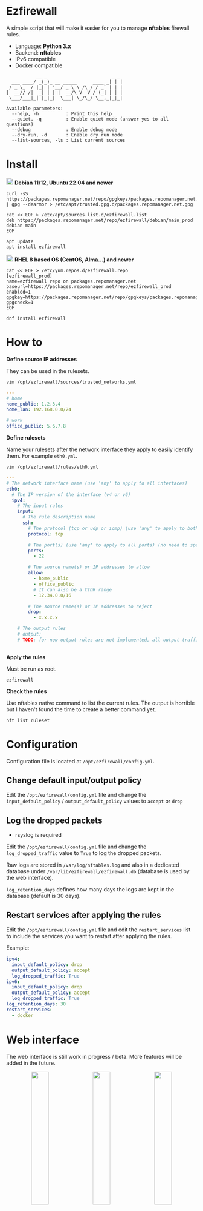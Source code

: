 Ezfirewall
==========

A simple script that will make it easier for you to manage **nftables** firewall rules.

- Language: **Python 3.x**
- Backend: **nftables**
- IPv6 compatible
- Docker compatible

```
           __ _                        _ _ 
  ___ ____/ _(_)_ __ _____      ____ _| | |
 / _ \_  / |_| | '__/ _ \ \ /\ / / _` | | |
|  __// /|  _| | | |  __/\ V  V / (_| | | |
 \___/___|_| |_|_|  \___| \_/\_/ \__,_|_|_|
                                           
Available parameters:
  --help, -h          : Print this help
  --quiet, -q         : Enable quiet mode (answer yes to all questions)
  --debug             : Enable debug mode
  --dry-run, -d       : Enable dry run mode
  --list-sources, -ls : List current sources
```

Install
=======

<img src="https://github.com/user-attachments/assets/6bf74c2c-c8bc-4ffd-9fa4-ba1d89de0b27" width="18" /> **Debian 11/12, Ubuntu 22.04 and newer**

```shell
curl -sS https://packages.repomanager.net/repo/gpgkeys/packages.repomanager.net.pub | gpg --dearmor > /etc/apt/trusted.gpg.d/packages.repomanager.net.gpg
```

```shell
cat << EOF > /etc/apt/sources.list.d/ezfirewall.list
deb https://packages.repomanager.net/repo/ezfirewall/debian/main_prod debian main
EOF
```

```shell
apt update
apt install ezfirewall
```

<img src="https://github.com/user-attachments/assets/f14deb0d-bf59-4147-844b-b8a2762f7f13" width="18" /> **RHEL 8 based OS (CentOS, Alma...) and newer**

```shell
cat << EOF > /etc/yum.repos.d/ezfirewall.repo
[ezfirewall_prod]
name=ezfirewall repo on packages.repomanager.net
baseurl=https://packages.repomanager.net/repo/ezfirewall_prod
enabled=1
gpgkey=https://packages.repomanager.net/repo/gpgkeys/packages.repomanager.net.pub
gpgcheck=1
EOF
```

```shell
dnf install ezfirewall
```

How to
======

**Define source IP addresses**

They can be used in the rulesets.

```shell
vim /opt/ezfirewall/sources/trusted_networks.yml
```

```yaml
---
# home
home_public: 1.2.3.4
home_lan: 192.168.0.0/24

# work
office_public: 5.6.7.8
```

**Define rulesets**

Name your rulesets after the network interface they apply to easily identify them. For example `eth0.yml`.

```shell
vim /opt/ezfirewall/rules/eth0.yml
```

```yaml
---
# The network interface name (use 'any' to apply to all interfaces)
eth0:
  # The IP version of the interface (v4 or v6)
  ipv4:
    # The input rules
    input:
      # The rule description name
      ssh:
        # The protocol (tcp or udp or icmp) (use 'any' to apply to both tcp and udp)
        protocol: tcp

        # The port(s) (use 'any' to apply to all ports) (no need to specify the ports for icmp)
        ports:
          - 22

        # The source name(s) or IP addresses to allow
        allow:
          - home_public
          - office_public
          # It can also be a CIDR range
          - 12.34.0.0/16

        # The source name(s) or IP addresses to reject
        drop:
          - x.x.x.x

    # The output rules
    # output:
    # TODO: for now output rules are not implemented, all output traffic is allowed
    
```

**Apply the rules**

Must be run as root.

```shell
ezfirewall
```

**Check the rules**

Use nftables native command to list the current rules. The output is horrible but I haven't found the time to create a better command yet.

```shell
nft list ruleset
```

Configuration
=============

Configuration file is located at `/opt/ezfirewall/config.yml`.

Change default input/output policy
----------------------------------

Edit the `/opt/ezfirewall/config.yml` file and change the `input_default_policy` / `output_default_policy` values to `accept` or `drop`

Log the dropped packets
-----------------------

- rsyslog is required

Edit the `/opt/ezfirewall/config.yml` file and change the `log_dropped_traffic` value to `True` to log the dropped packets.

Raw logs are stored in `/var/log/nftables.log` and also in a dedicated database under `/var/lib/ezfirewall/ezfirewall.db` (database is used by the web interface).

`log_retention_days` defines how many days the logs are kept in the database (default is 30 days).

Restart services after applying the rules
-----------------------------------------

Edit the `/opt/ezfirewall/config.yml` file and edit the `restart_services` list to include the services you want to restart after applying the rules.

Example:

```yaml
ipv4:
  input_default_policy: drop
  output_default_policy: accept
  log_dropped_traffic: True
ipv6:
  input_default_policy: drop
  output_default_policy: accept
  log_dropped_traffic: True
log_retention_days: 30
restart_services: 
  - docker
```

Web interface
=============

The web interface is still work in progress / beta. More features will be added in the future.

<div align="center">
    <img src="https://github.com/user-attachments/assets/63f14051-9958-4fd6-854d-6c47d9b9aab0" width=30% align="top">
    &nbsp;
    <img src="https://github.com/user-attachments/assets/1ce33e48-7340-4e35-bc17-6283746df24f" width=30% align="top">
    &nbsp;
    <img src="https://github.com/user-attachments/assets/1029ca8b-192e-4f1b-981c-829c04d18aeb" width=30% align="top">
</div>
<br>

**Requirements**

- Set the `log_dropped_traffic` options to `True` in the configuration file to enable logging of dropped packets.
- You will need a web server with PHP 8.2 or newer and PHP SQLite extension installed.
- The web server must serve the files from `/opt/ezfirewall/www/public`.
- SSL certificate is recommended unless you are using it only on a local network.

Here is an example of a Nginx vhost configuration for the web interface:

```nginx

upstream php-handler {
    # PHP-FPM 8.2 socket for ezfirewall
    server unix:/run/php/ezfirewall-php8.2-fpm.sock;
}

# Disable useless logging
map $request_uri $loggable {
    /ajax/controller.php 0;
    default 1;
}

server {
    listen <SERVER-IP>:80;
    server_name <FQDN>;

    access_log /var/log/nginx/<FQDN>_access.log combined if=$loggable;
    error_log /var/log/nginx/<FQDN>_error.log;

    return 301 https://$server_name$request_uri;
}
 
server {
    set $ROOT_DIR '/opt/ezfirewall/www/public';

    listen <SERVER-IP>:443 ssl;
    server_name <FQDN>;

    # Path to SSL certificate/key files
    ssl_certificate <PATH_TO_CERTIFICATE>;
    ssl_certificate_key <PATH_TO_PRIVATE_KEY>;

    # Path to log files
    access_log /var/log/nginx/<FQDN>_ssl_access.log combined if=$loggable;
    error_log /var/log/nginx/<FQDN>_ssl_error.log;
 
    # Security headers
    add_header Strict-Transport-Security "max-age=15768000; includeSubDomains; preload;" always;
    add_header Referrer-Policy "no-referrer" always;
    add_header X-Content-Type-Options "nosniff" always;
    add_header X-Download-Options "noopen" always;
    add_header X-Frame-Options "SAMEORIGIN" always;
    add_header X-Permitted-Cross-Domain-Policies "none" always;
    add_header X-Robots-Tag "none" always;
    add_header X-XSS-Protection "1; mode=block" always;

    # Remove X-Powered-By, which is an information leak
    fastcgi_hide_header X-Powered-By;

    # Path to root directory
    root $ROOT_DIR;
 
    location / {
        rewrite ^ /index.php;
    }

    # Reverse proxy for http://ip-api.com
    # Useful to serve http over https
    location /api/ip {
        proxy_pass http://ip-api.com/json;
        proxy_set_header Host ip-api.com;
        proxy_set_header X-Real-IP $remote_addr;
        proxy_set_header X-Forwarded-For $proxy_add_x_forwarded_for;
    }

    location ~ \.php$ {
        include fastcgi_params;
        fastcgi_param SCRIPT_FILENAME $request_filename;
        fastcgi_param HTTPS on;
        # Avoid sending the security headers twice
        fastcgi_param modHeadersAvailable true;
        fastcgi_pass php-handler;
        fastcgi_intercept_errors on;
        fastcgi_request_buffering off;
        fastcgi_read_timeout 120;
    }

    # Static files
    location ~ \.(svg|png|html|ttf|ico|jpg|jpeg|gif|css|js)$ {
        expires 7d;
        add_header Cache-Control "public, max-age=3600 immutable";
        access_log off;
    }
}
```
